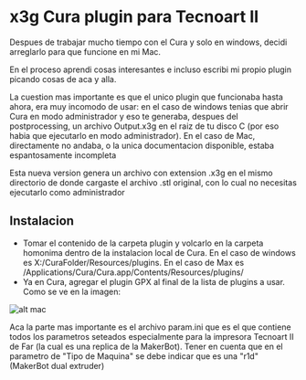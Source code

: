 x3g Cura plugin para Tecnoart II
==


Despues de trabajar mucho tiempo con el Cura y solo en windows, decidi arreglarlo para que funcione en mi Mac.

En el proceso aprendi cosas interesantes e incluso escribi mi propio plugin picando cosas de aca y alla.

La cuestion mas importante es que el unico plugin que funcionaba hasta ahora, era muy incomodo de usar: en el caso de windows tenias que abrir Cura en modo administrador y eso te generaba, despues del postprocessing, un archivo Output.x3g en el raiz de tu disco C (por eso habia que ejecutarlo en modo administrador). En el caso de Mac, directamente no andaba, o la unica documentacion disponible, estaba espantosamente incompleta

Esta nueva version genera un archivo con extension .x3g en el mismo directorio de donde cargaste el archivo .stl original, con lo cual no necesitas ejecutarlo como administrador

## Instalacion

* Tomar el contenido de la carpeta plugin y volcarlo en la carpeta homonima dentro de la instalacion local de Cura. En el caso de windows es X:/CuraFolder/Resources/plugins. En el caso de Max es /Applications/Cura/Cura.app/Contents/Resources/plugins/
* Ya en Cura, agregar el plugin GPX al final de la lista de plugins a usar. Como se ve en la imagen:


![alt mac](https://github.com/diegoram/x3gTecnoArtPlugin/blob/master/img/1.png)

Aca la parte mas importante es el archivo param.ini que es el que contiene todos los parametros seteados especialmente para la impresora Tecnoart II de Far (la cual es una replica de la MakerBot).
Tener en cuenta que en el parametro de "Tipo de Maquina" se debe indicar que es una "r1d" (MakerBot dual extruder)



